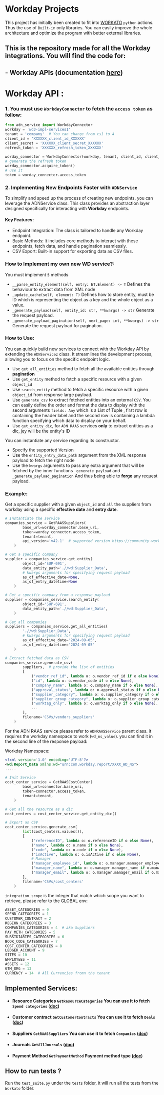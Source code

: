 # Workday Projects
This project has initially been created to fit into [WORKATO](https://www.workato.com/) `python` actions.
Thus the use of `Built-in` only libraries.
You can easily improve the whole architecture and optimize the program with better external libraries.

## This is the repository made for all the Workday integrations. You will find the code for:
## - **Workday APIs** (documentation [here](https://community.workday.com/sites/default/files/file-hosting/productionapi/versions/v42.2/index.html))


# Workday API :

### 1. You must use `WorkdayConnector` to fetch the `access token` as follow:

```python
from adn_service import WorkdayConnector
workday = 'wd3-impl-services1'
tenant = 'company'  # You can change from cs1 to 4
client_id = 'XXXXXX_client_id_XXXXXX'
client_secret = 'XXXXXX_client_secret_XXXXXX'
refresh_token = 'XXXXXX_refresh_token_XXXXXX'
    
worday_connector = WorkdayConnector(workday, tenant, client_id, client_secret, refresh_token)
# generate the refresh token
worday_connector.acquire_token()
# use it 
token = worday_connector.access_token
```

### 2. Implementing New Endpoints Faster with `ADNService`
To simplify and speed up the process of creating new endpoints, you can leverage the ADNService class. This class provides an abstraction layer designed specifically for interacting with **Workday** endpoints.

#### **Key Features:**
- Endpoint Integration: The class is tailored to handle any Workday endpoint. 
- Basic Methods: It includes core methods to interact with these endpoints, fetch data, and handle pagination seamlessly. 
- CSV Export: Built-in support for exporting data as CSV files.

### How to Implement my own new WD service?:
You must implement **`5`** methods
- `__parse_entity_element(self, entry: ET.Element) -> T` Defines the behaviour to extract data from XML node
- `_update_cache(self, element: T)` Defines how to store entity, must be ID which is representing the object as a key and the whole object as a value.
- `_generate_payload(self, entity_id: str, **kwargs) -> str` Generate the request payload.
- `_generate_payload_pagination(self, next_page: int, **kwargs) -> str` Generate the request payload for pagination.

### How to Use:
You can quickly build new services to connect with the Workday API by extending the `ADNServicez` class. It streamlines the development process, allowing you to focus on the specific endpoint logic.
- Use `get_all_entities` method to fetch all the available entities through **pagination**
- Use `get_entity` method to fetch a specific resource with a given `object_id`
- Use `search_entity` method to fetch a specific resource with a given `object_id` from response large payload.
- Use `generate_csv` to extract fetched entities into an external `CSV`. You can easily define the order and format the data to display with the second arguments `fields: Any` 
which is a List of Tuple , first row is containing the header label and the second row is containing a lambda function specifying which data to display on your behalf.
- Use `get_entity_dic`, for `ADN RAAS` services **only** to extract entities as a dic, jey will be the entity's ID 

You can instantiate any service regarding its constructor. 
- Specify the supported [Version](https://community.workday.com/sites/default/files/file-hosting/productionapi/versions/)
- Use the `entity_entry_data_path` argument from the XML response payload to fetch the right node
- Use the `kwargs` arguments to pass any extra argument that will be fetched by the inner functions `_generate_payload` and `_generate_payload_pagination`
  And thus being able to **forge** any request payload.

### Example:
Get a specific supplier with a given `object_id` and `all` the suppliers from workday using a specific **effective date** and **entry date**.

```python
# Instantiate the service  
companies_service = GetRAASSuppliers(
        base_url=worday_connector.base_uri,
        token=worday_connector.access_token,
        tenant=tenant,
        api_version='v42.1'  # supported version https://community.workday.com/sites/default/files/file-hosting/productionapi/versions/ 
    )

# Get a specific company
supplier = companies_service.get_entity(
        object_id='SUP-691', 
        data_entity_path='.//wd:Supplier_Data',
        # kwargs arguments for specifying request payload
        as_of_effective_date=None, 
        as_of_entry_datetime=None
    )

# Get a specific company from a response payload
supplier = companies_service.search_entity(
        object_id='SUP-691', 
        data_entity_path='.//wd:Supplier_Data',
    )

# Get all companies
suppliers = companies_service.get_all_entities(
        './/wd:Supplier_Data',
        # kwargs arguments for specifying request payload
        as_of_effective_date="2024-09-05", 
        as_of_entry_datetime="2024-09-05"
    )

# Extract fetched data as CSV
companies_service.generate_csv(
        suppliers,  # provide the list of entities 
        [
            ("vendor_ref_id", lambda o: o.vendor_ref_id if o else None),
            ("id", lambda o: o.vendor_code if o else None),
            ("company_name", lambda o: o.company_name if o else None),
            ("approval_status", lambda o: o.approval_status if o else None),
            ("supplier_category", lambda o: o.supplier_category if o else None),
            ("supplier_group_category", lambda o: o.supplier_group_category if o else None),
            ("worktag_only", lambda o: o.worktag_only if o else None),
            ...
        ],
        filename='CSVs/vendors_suppliers'
    )
```

For the ADN RAAS service please refer to `ADNRAASService` parent class.
It requires the workday namespace to work (`wd_ns_value`). you can find it in the second line of the response payload:

Workday Namespace:
```xml
<?xml version='1.0' encoding='UTF-8'?>
<wd:Report_Data xmlns:wd="urn:com.workday.report/XXXX_WD_NS">
.....
```


```python
# Init Service
cost_center_service = GetRAASCostCenter(
        base_url=connector.base_uri,
        token=connector.access_token,
        tenant=tenant,
    )

# Get all the resource as a dic
cost_centers = cost_center_service.get_entity_dic()

# Export as CSV
cost_center_service.generate_csv(
        list(cost_centers.values()),
        [
            ("referenceID", lambda o: o.referenceID if o else None),
            ("name", lambda o: o.name if o else None),
            ("code", lambda o: o.code if o else None),
            ("isActive", lambda o: o.isActive if o else None),
            # Manager
            ("manager_employee_id", lambda o: o.manager.manager_employee_id if o.manager else None),
            ("manager_name", lambda o: o.manager.manager_name if o.manager else None),
            ("manager_email", lambda o: o.manager.manager_email if o.manager else None),
        ],
        filename='CSVs/cost_centers'
    )
```


`integration_scope` is the integer that match which scope you want to retrieve, please refer to the GLOBAL env:

```python
ASSET_CATEGORIES = 0
SPEND_CATEGORIES = 1
CUSTOMER_CONTRACT = 2
REGION_CATEGORIES = 3
COMPANIES_CATEGORIES = 4  # aka Suppliers
PAY_METH_CATEGORIES = 5
SUBSIDIARIES_CATEGORIES = 6
BOOK_CODE_CATEGORIES = 7
COST_CENTER_CATEGORIES = 8
LEDGER_ACCOUNT = 9
SITES = 10
EMPLOYEES = 11
ASSETS = 12
GTM_ORG = 13
CURRENCY = 14  # All Currencies fromn the tenant
```

## Implemented Services:

- #### Resource Categories `GetResourceCategories` You can use it to fetch `Spend categories` ([doc](https://community.workday.com/sites/default/files/file-hosting/productionapi/Resource_Management/v42.2/Get_Resource_Categories.html))
- #### Customer contract `GetCustomerContracts` You can use it to fetch `Deals` ([doc](https://community.workday.com/sites/default/files/file-hosting/productionapi/Revenue_Management/v42.2/Get_Customer_Contracts.html#Response))
- #### Suppliers `GetRAASSuppliers` You can use it to fetch `Companies` ([doc](https://community.workday.com/sites/default/files/file-hosting/productionapi/Resource_Management/v42.2/Get_Suppliers.html))
- #### Journals `GetAllJournals` ([doc](https://community.workday.com/sites/default/files/file-hosting/productionapi/Financial_Management/v43.0/Get_Journals.html))
- #### Payment Method `GetPaymentMethod` Payment method type ([doc](https://community.workday.com/sites/default/files/file-hosting/productionapi/Financial_Management/v42.0/Get_Payment_Types.html))


## How to run tests ?

Run the `test_suite.py` under the `tests` folder, it will run all the tests from the `Workato` folder.

